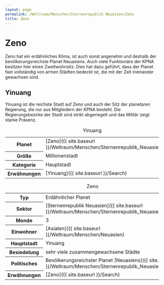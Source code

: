 ```yaml
---
layout: page
permalink: /Weltraum/Menschen/Sternenrepublik Neuasien/Zeno
title: Zeno
---
```



# Zeno


Zeno hat ein erdähnliches Klima, ist auch sonst angenehm und deshalb der bevölkerungsreichste Planet Neuasiens. Auch viele Funktionäre der KPNA besitzen hier einen Zweitwohnsitz. Dies hat dazu geführt, dass der Planet fast vollständig von armen Städten bedeckt ist, die mit der Zeit ineinander gewachsen sind.

## Yinuang

Yinuang ist die reichste Stadt auf Zeno und auch der Sitz der planetaren Regierung, die nur aus Mitgliedern der KPNA besteht. Die Regierungsbezirke der Stadt sind strikt abgeriegelt und das Militär zeigt starke Präsenz.

<table data-type="stadt">
<caption>Yinuang</caption>
<tbody>
<tr><th>Planet</th><td>[Zeno]({{ site.baseurl }}/Weltraum/Menschen/Sternenrepublik_Neuasien/Zeno)</td></tr>
<tr><th>Größe</th><td>Millionenstadt</td></tr>
<tr><th>Kategorie</th><td>Hauptstadt</td></tr>
<tr><th>Erwähnungen</th><td>[Yinuang]({{ site.baseurl }}/Search)</td></tr>
</tbody>
</table>

<aside>
<table data-type="planet">
<caption>Zeno</caption>
<tbody>
<tr><th>Typ</th><td>Erdähnlicher Planet</td></tr>
<tr><th>Sektor</th><td>[Sternenrepublik Neuasien]({{ site.baseurl }}/Weltraum/Menschen/Sternenrepublik_Neuasien/index)</td></tr>
<tr><th>Monde</th><td>3</td></tr>
<tr><th>Einwohner</th><td>[Asiaten]({{ site.baseurl }}/Weltraum/Menschen/Neuasien)</td></tr>
<tr><th>Hauptstadt</th><td>Yinuang</td></tr>
<tr><th>Besiedelung</th><td>sehr viele zusammengewachsene Städte</td></tr>
<tr><th>Politisches</th><td>Bevölkerungsreichster Planet [Neuasiens]({{ site.baseurl }}/Weltraum/Menschen/Sternenrepublik_Neuasien/index)</td></tr>
<tr><th>Erwähnungen</th><td>[Zeno]({{ site.baseurl }}/Search)</td></tr>
</tbody>
</table>

</aside>

